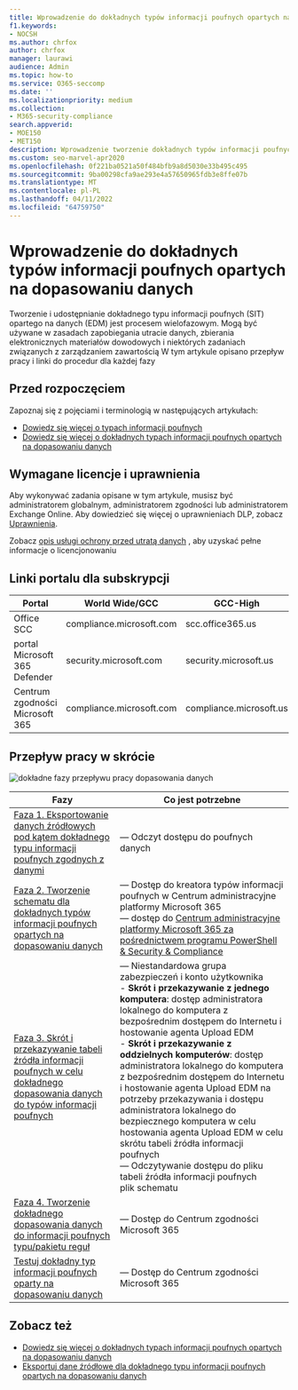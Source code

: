 ```yaml
---
title: Wprowadzenie do dokładnych typów informacji poufnych opartych na dopasowaniu danych
f1.keywords:
- NOCSH
ms.author: chrfox
author: chrfox
manager: laurawi
audience: Admin
ms.topic: how-to
ms.service: O365-seccomp
ms.date: ''
ms.localizationpriority: medium
ms.collection:
- M365-security-compliance
search.appverid:
- MOE150
- MET150
description: Wprowadzenie tworzenie dokładnych typów informacji poufnych zgodnych z danymi.
ms.custom: seo-marvel-apr2020
ms.openlocfilehash: 0f221ba0521a50f484bfb9a8d5030e33b495c495
ms.sourcegitcommit: 9ba00298cfa9ae293e4a57650965fdb3e8ffe07b
ms.translationtype: MT
ms.contentlocale: pl-PL
ms.lasthandoff: 04/11/2022
ms.locfileid: "64759750"
---
```

# <a name="get-started-with-exact-data-match-based-sensitive-information-types"></a>Wprowadzenie do dokładnych typów informacji poufnych opartych na dopasowaniu danych

Tworzenie i udostępnianie dokładnego typu informacji poufnych (SIT) opartego na danych (EDM) jest procesem wielofazowym. Mogą być używane w zasadach zapobiegania utracie danych, zbierania elektronicznych materiałów dowodowych i niektórych zadaniach związanych z zarządzaniem zawartością W tym artykule opisano przepływ pracy i linki do procedur dla każdej fazy

## <a name="before-you-begin"></a>Przed rozpoczęciem

Zapoznaj się z pojęciami i terminologią w następujących artykułach:

- [Dowiedz się więcej o typach informacji poufnych](sensitive-information-type-learn-about.md#learn-about-sensitive-information-types)
- [Dowiedz się więcej o dokładnych typach informacji poufnych opartych na dopasowaniu danych](sit-learn-about-exact-data-match-based-sits.md#learn-about-exact-data-match-based-sensitive-information-types)

## <a name="required-licenses-and-permissions"></a>Wymagane licencje i uprawnienia

Aby wykonywać zadania opisane w tym artykule, musisz być administratorem globalnym, administratorem zgodności lub administratorem Exchange Online. Aby dowiedzieć się więcej o uprawnieniach DLP, zobacz [Uprawnienia](data-loss-prevention-policies.md#permissions).

Zobacz [opis usługi ochrony przed utratą danych](/office365/servicedescriptions/microsoft-365-service-descriptions/microsoft-365-tenantlevel-services-licensing-guidance/microsoft-365-security-compliance-licensing-guidance#data-loss-prevention-for-exchange-online-sharepoint-online-and-onedrive-for-business) , aby uzyskać pełne informacje o licencjonowaniu

## <a name="portal-links-for-your-subscription"></a>Linki portalu dla subskrypcji

|Portal|World Wide/GCC|GCC-High|DOD|
|---|---|---|---|
|Office SCC|compliance.microsoft.com|scc.office365.us|scc.protection.apps.mil|
|portal Microsoft 365 Defender|security.microsoft.com|security.microsoft.us|security.apps.mil|
|Centrum zgodności Microsoft 365|compliance.microsoft.com|compliance.microsoft.us|compliance.apps.mil|

## <a name="the-work-flow-at-a-glance"></a>Przepływ pracy w skrócie

![dokładne fazy przepływu pracy dopasowania danych](..\media\swimlane_edm_process.png)


|Fazy|Co jest potrzebne|
|---|---|
|[Faza 1. Eksportowanie danych źródłowych pod kątem dokładnego typu informacji poufnych zgodnych z danymi](sit-get-started-exact-data-match-export-data.md#export-source-data-for-exact-data-match-based-sensitive-information-type)|— Odczyt dostępu do poufnych danych|
|[Faza 2. Tworzenie schematu dla dokładnych typów informacji poufnych opartych na dopasowaniu danych](sit-get-started-exact-data-match-create-schema.md#create-the-schema-for-exact-data-match-based-sensitive-information-types)|— Dostęp do kreatora typów informacji poufnych w Centrum administracyjne platformy Microsoft 365 </br>— dostęp do [Centrum administracyjne platformy Microsoft 365 za pośrednictwem programu PowerShell & Security & Compliance](/powershell/exchange/connect-to-scc-powershell) |
|[Faza 3. Skrót i przekazywanie tabeli źródła informacji poufnych w celu dokładnego dopasowania danych do typów informacji poufnych](sit-get-started-exact-data-match-hash-upload.md#hash-and-upload-the-sensitive-information-source-table-for-exact-data-match-sensitive-information-types)|— Niestandardowa grupa zabezpieczeń i konto użytkownika </br>- **Skrót i przekazywanie z jednego komputera**: dostęp administratora lokalnego do komputera z bezpośrednim dostępem do Internetu i hostowanie agenta Upload EDM </br>- **Skrót i przekazywanie z oddzielnych komputerów**: dostęp administratora lokalnego do komputera z bezpośrednim dostępem do Internetu i hostowanie agenta Upload EDM na potrzeby przekazywania i dostępu administratora lokalnego do bezpiecznego komputera w celu hostowania agenta Upload EDM w celu skrótu tabeli źródła informacji poufnych </br>— Odczytywanie dostępu do pliku tabeli źródła informacji poufnych </br> plik schematu |
|[Faza 4. Tworzenie dokładnego dopasowania danych do informacji poufnych typu/pakietu reguł](sit-get-started-exact-data-match-create-rule-package.md#create-exact-data-match-sensitive-information-typerule-package) |— Dostęp do Centrum zgodności Microsoft 365 |
|[Testuj dokładny typ informacji poufnych oparty na dopasowaniu danych](sit-get-started-exact-data-match-test.md#test-an-exact-data-match-sensitive-information-type)| — Dostęp do Centrum zgodności Microsoft 365

## <a name="see-also"></a>Zobacz też

- [Dowiedz się więcej o dokładnych typach informacji poufnych opartych na dopasowaniu danych](sit-learn-about-exact-data-match-based-sits.md#learn-about-exact-data-match-based-sensitive-information-types)
- [Eksportuj dane źródłowe dla dokładnego typu informacji poufnych opartych na dopasowaniu danych](sit-get-started-exact-data-match-export-data.md#export-source-data-for-exact-data-match-based-sensitive-information-type)
